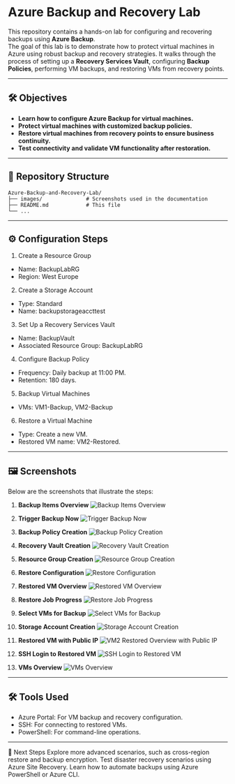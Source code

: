 # Azure Backup and Recovery Lab

This repository contains a hands-on lab for configuring and recovering backups using **Azure Backup**.  
The goal of this lab is to demonstrate how to protect virtual machines in Azure using robust backup and recovery strategies. It walks through the process of setting up a **Recovery Services Vault**, configuring **Backup Policies**, performing VM backups, and restoring VMs from recovery points.

---


## 🛠️ Objectives

- **Learn how to configure Azure Backup for virtual machines.**
- **Protect virtual machines with customized backup policies.**
- **Restore virtual machines from recovery points to ensure business continuity.**
- **Test connectivity and validate VM functionality after restoration.**

---

## 📂 Repository Structure

```plaintext
Azure-Backup-and-Recovery-Lab/
├── images/              # Screenshots used in the documentation
├── README.md            # This file
└── ...
```

---

## ⚙️ Configuration Steps
1. Create a Resource Group
  - Name: BackupLabRG
  - Region: West Europe
2. Create a Storage Account
  - Type: Standard
  - Name: backupstorageaccttest
3. Set Up a Recovery Services Vault
  - Name: BackupVault
  - Associated Resource Group: BackupLabRG
4. Configure Backup Policy
  - Frequency: Daily backup at 11:00 PM.
  - Retention: 180 days.
5. Backup Virtual Machines
  - VMs: VM1-Backup, VM2-Backup
6. Restore a Virtual Machine
  - Type: Create a new VM.
  - Restored VM name: VM2-Restored.

---

## 🖼️ Screenshots

Below are the screenshots that illustrate the steps:

1. **Backup Items Overview**
   ![Backup Items Overview](images/backup-items.png)

2. **Trigger Backup Now**
   ![Trigger Backup Now](images/backup-now.png)

3. **Backup Policy Creation**
   ![Backup Policy Creation](images/backup-policy-creation-final.png)

4. **Recovery Vault Creation**
   ![Recovery Vault Creation](images/recovery-vault-creation.png)

5. **Resource Group Creation**
   ![Resource Group Creation](images/resource-group-creation.png)

6. **Restore Configuration**
   ![Restore Configuration](images/restore-configuration.png)

7. **Restored VM Overview**
   ![Restored VM Overview](images/restored-vm-overview.png)

8. **Restore Job Progress**
   ![Restore Job Progress](images/restore-job-progress.png)

9. **Select VMs for Backup**
   ![Select VMs for Backup](images/select-vms-backup.png)

10. **Storage Account Creation**
    ![Storage Account Creation](images/storage-account-creation.png)

11. **Restored VM with Public IP**
    ![VM2 Restored Overview with Public IP](images/vm2-restored-overview-with-public-ip.png)

12. **SSH Login to Restored VM**
    ![SSH Login to Restored VM](images/vm2-restored-ssh-login.png)

13. **VMs Overview**
    ![VMs Overview](images/vms-overview.png)

---

## 🛠️ Tools Used
  - Azure Portal: For VM backup and recovery configuration.
  - SSH: For connecting to restored VMs.
  - PowerShell: For command-line operations.

---

🚀 Next Steps
Explore more advanced scenarios, such as cross-region restore and backup encryption.
Test disaster recovery scenarios using Azure Site Recovery.
Learn how to automate backups using Azure PowerShell or Azure CLI.
